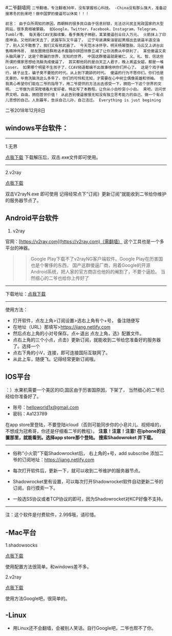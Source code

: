 #二爷翻墙网
`二爷翻墙，专注翻墙30年，没有掌握核心科技。 -China没有那么强大，准备迎接寒冬的到来吧！做中国梦的傻逼可以休矣！！！`

`前言： 由于众所周知的原因，西朝鲜的很多民众由于信息封锁，无法访问民主宪政国家的大型网站，很多真相被蒙蔽。 如Google，Twitter，Facebook，Instagram，Telegram，Tumblr等、 每天看CCAV无脑续集，看手撕鬼子神剧，某某傻逼创业日入万元， 火箭抹上了印度神油，又他妈射天去了，武器军队又牛逼了， 辽宁号装满柴油冒起黑烟出去装逼半道没油了，别人又不敢惹了，我们又有核武器了。 今天范冰冰怀孕，明天杨幂堕胎，马云又上讲台出售精神伟哥， 朋友圈微信群用话术套路你拼团领券立减了让你消费从中获利了， 某些傻逼又卖头脑风暴了，这是个欺骗的世界，无知的世界， 中国这群傻逼就是被仁、义、礼、智、信这些所谓的儒家思想给洗脑洗成傻逼了， 其实都他妈的是白天正人君子，晚上男盗女娼，都是一堆Loser。 如果哪个明星不生孩子了，CCAV频道都编不出故事啥哄你们开心了。 这是个戏子横行，婊子丛生，骗子臭不要脸的时代。从上到下跪舔的时代。 傻逼的行为不愿你们。你们也是无辜的，毕竟洗脑洗这么多年了。你们的可怜和无知，才需要在心中树立偶像英雄和领袖。 但我真心希望你们能在二爷的指导下，用二爷提供的方法出去感受一下，拥抱一下这个世界的文明。 二爷做为资深爬墙看片爱好者，特此写了本教程。让你从小白秒变小小白。 来吧，访问世界文明，自由，拥抱普世价值！ 从此告别傻逼傲慢无知没有独立思考能力的自己、做一个有点儿思想的自己。人到暮年，告诉自己儿孙，自己活过。 Everything is just begining`

二爷2018年12月8日

## windows平台软件： 

* * *

1.无界 

[点我下载](https://www.lanzous.com/i2k2l9e)
下载解压后，双击.exe文件即可使用。

* * *

2.v2ray

[点我下载](https://www.lanzous.com/i2z9wkd)

双击V2rayN.exe 即可使用
记得经常点下“订阅》更新订阅”就能收到二爷给你维护的服务器节点了。

## Android平台软件


1. v2ray 

 官网：[https://v2ray.com](https://v2ray.com)（需翻墙）
 这个工具也是一个多平台的神器。
>> Google Play下载不了v2rayNG客户端软件。Google Play在历害国也是个奢侈的东西， 国产这群傻逼厂商，用着Google的开源Android系统，把人家的官方商店也他妈的阉割了，不要个逼脸。 当然细心的二爷也给你上传好了
 
 ------------

下载地址：[点我下载](https://www.lanzous.com/i2z9twh) 
 
 ------------
 使用方法：

*  打开软件，点左上角>订阅设置>选右上角有个+号， 备注随便写
*  在地址（URL）那填写>https://jiang.netlify.com 
*  然后点右上角的小对号保存。点←退出 点左上角，选》配置文件。
*  点右上角的三个小点，点击》更新订阅，就能收到二爷给您准备好的服务器了。选择一个
*  点右下角的小V，连接，即可连接国际互联网了。
*  从此上车，随便飞。记得经常更新订阅哦。

## IOS平台 
：）水果机需要一个美区的ID,国区由于历害国原因，下架了， 当然细心的二爷已经给你准备好了。 

* 账号：helloworld1x@gmail.com 
* 密码：Aa123789 

 在app store里登陆，不要登陆icloud（否则可能同步你的小皂片儿、视频啥的，不想成为冠希哥，你还是仔细看二爷的教程）。
**注意！注意！注意!**
**在iphone的设置那里，就能看到。选择app store那个登陆。 搜索Shadowroket 并下载。**

* * *

* 俗称“小火箭”下载Shadowrocket后， 右上角的+号，add subscribe 添加二爷的订阅地址：https://jiang.netlify.com 

* 每次打开软件后，更新一下，就可以收到二爷维护的服务器节点。 

* Shadowrocket里有设置，可以每次打开Shadowrocket软件自动更新二爷的订阅，自行摸索一下。 
* 一般选SS协议或者TCP协议的即可，因为Shadowrocket对KCP好像不支持。

* * *
注：这个软件是付费软件，2.99$哦，请珍惜。

## -Mac平台 
1.shadowsocks 

[点我下载](https://github.com/shadowsocks/ShadowsocksX-NG/releases)

使用配置方法很简单。和windows差不多。 

2.v2ray 

[点我下载](https://github.com/Cenmrev/V2RayX/releases)

使用方法Google吧，很简单的。

## -Linux

* 用Linux还不会翻墙，会被别人笑话。自行Google吧，二爷也帮不了你。
